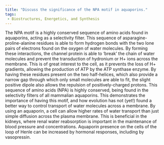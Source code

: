 ```yaml
---
title: "Discuss the significance of the NPA motif in aquaporins."
tags:
 - Biostructures, Energetics, and Synthesis
---
```

The NPA motif is a highly conserved sequence of amino acids found in aquaporins, acting as a selectivity filter. This sequence of asparagine-proline-alanine residues is able to form hydrogen bonds with the two lone pairs of electrons found on the oxygen of water molecules. 
By forming these interactions, the channel protein is able to ‘break’ the chain of water molecules and prevent the transduction of hydronium or H+ ions across the membrane. This is of great interest to the cell, as it prevents the loss of H+ gradients, allowing the production of ATP by the ATP synthase enzyme. By having these residues present on the two half-helices, which also provide a narrow gap through which only small molecules are able to fit, the slight positive dipole also allows the repulsion of positively-charged protons.
This sequence of amino acids (NPA) is highly conserved, being found in the selectivity filters of all mammalian aquaporins. This demonstrates the importance of having this motif, and how evolution has not (yet!) found a better way to control transport of water molecules across a membrane. 
By using an aquaporin, a cell can allow higher rates of water transport than just simple diffusion across the plasma membrane. This is beneficial in the kidneys, where renal water reabsorption is important in the maintenance of blood pressure and concentrations. Aquaporin presence on the cells of the loop of Henle can be increased by hormonal responses, including by vasopressin. 
